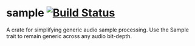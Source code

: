 # sample [![Build Status](https://travis-ci.org/RustAudio/sample.svg?branch=master)](https://travis-ci.org/RustAudio/sample)

A crate for simplifying generic audio sample processing. Use the Sample
trait to remain generic across any audio bit-depth.
